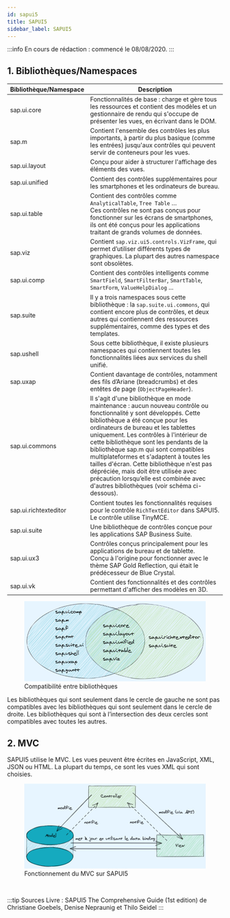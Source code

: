 ```yaml
---
id: sapui5
title: SAPUI5
sidebar_label: SAPUI5
---
```


:::info
En cours de rédaction : commencé le 08/08/2020.
:::

## 1. Bibliothèques/Namespaces
Bibliothèque/Namespace | Description
-----------------------|------------
sap.ui.core | Fonctionnalités de base : charge et gère tous les ressources et contient des modèles et un gestionnaire de rendu qui s'occupe de présenter les vues, en écrivant dans le DOM.
sap.m | Contient l'ensemble des contrôles les plus importants, à partir du plus basique (comme les entrées) jusqu'aux contrôles qui peuvent servir de conteneurs pour les vues.
sap.ui.layout | Conçu pour aider à structurer l'affichage des éléments des vues.
sap.ui.unified | Contient des contrôles supplémentaires pour les smartphones et les ordinateurs de bureau.
sap.ui.table | Contient des contrôles comme `AnalyticalTable`, `Tree Table` …<br/>Ces contrôles ne sont pas conçus pour fonctionner sur les écrans de smartphones, ils ont été conçus pour les applications traitant de grands volumes de données.
sap.viz | Contient `sap.viz.ui5.controls.VizFrame`, qui permet d’utiliser différents types de graphiques. La plupart des autres namespace sont obsolètes.
sap.ui.comp | Contient des contrôles intelligents comme `SmartField`, `SmartFilterBar`, `SmartTable`, `SmartForm`, `ValueHelpDialog` ...
sap.suite | Il y a trois namespaces sous cette bibliothèque : la `sap.suite.ui.commons`, qui contient encore plus de contrôles, et deux autres qui contiennent des ressources supplémentaires, comme des types et des templates.
sap.ushell | Sous cette bibliothèque, il existe plusieurs namespaces qui contiennent toutes les fonctionnalités liées aux services du shell unifié.
sap.uxap | Contient davantage de contrôles, notamment des fils d’Ariane (breadcrumbs) et des entêtes de page (`ObjectPageHeader`).
sap.ui.commons | Il s'agit d'une bibliothèque en mode maintenance : aucun nouveau contrôle ou fonctionnalité y sont développés. Cette bibliothèque a été conçue pour les ordinateurs de bureau et les tablettes uniquement. Les contrôles à l'intérieur de cette bibliothèque sont les pendants de la bibliothèque sap.m qui sont compatibles multiplateformes et s'adaptent à toutes les tailles d'écran. Cette bibliothèque n'est pas dépréciée, mais doit être utilisée avec précaution lorsqu’elle est combinée avec d'autres bibliothèques (voir schéma ci-dessous).
sap.ui.richtexteditor | Contient toutes les fonctionnalités requises pour le contrôle `RichTextEditor` dans SAPUI5. Le contrôle utilise TinyMCE.
sap.ui.suite | Une bibliothèque de contrôles conçue pour les applications SAP Business Suite.
sap.ui.ux3 | Contrôles conçus principalement pour les applications de bureau et de tablette.<br/>Conçu à l'origine pour fonctionner avec le thème SAP Gold Reflection, qui était le prédécesseur de Blue Crystal.
sap.ui.vk | Contient des fonctionnalités et des contrôles permettant d'afficher des modèles en 3D.

<p align="center">
  <figure>
    <img alt="Compatibilité entre bibliothèques" src="/img/sapui5_1.png" />
    <figcaption>Compatibilité entre bibliothèques</figcaption>
  </figure>
</p>

Les bibliothèques qui sont seulement dans le cercle de gauche ne sont pas compatibles avec les bibliothèques qui sont seulement dans le cercle de droite. Les bibliothèques qui sont à l’intersection des deux cercles sont compatibles avec toutes les autres.

## 2. MVC
SAPUI5 utilise le MVC.
Les vues peuvent être écrites en JavaScript, XML, JSON ou HTML. La plupart du temps, ce sont les vues XML qui sont choisies.

<p align="center">
  <figure>
    <img alt="Fonctionnement du MVC sur SAPUI5" src="/img/sapui5_2.png" />
    <figcaption>Fonctionnement du MVC sur SAPUI5</figcaption>
  </figure>
</p>


<br/>

:::tip Sources
Livre : SAPUI5 The Comprehensive Guide (1st edition) de Christiane Goebels, Denise Nepraunig et Thilo Seidel
:::